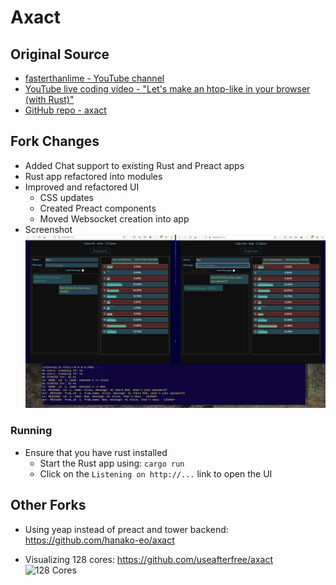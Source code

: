 # Axact

## Original Source

- [fasterthanlime - YouTube channel](https://www.youtube.com/@fasterthanlime)
- [YouTube live coding video - "Let's make an htop-like in your browser (with Rust)"](https://youtu.be/c_5Jy_AVDaM)
- [GitHub repo - axact](https://github.com/fasterthanlime/axact)

## Fork Changes

- Added Chat support to existing Rust and Preact apps
- Rust app refactored into modules
- Improved and refactored UI
  - CSS updates
  - Created Preact components
  - Moved Websocket creation into app
- Screenshot
![Screenshot](doc/WithChat.png)

### Running

- Ensure that you have rust installed
  - Start the Rust app using: `cargo run`
  - Click on the `Listening on http://...` link to open the UI

## Other Forks

- Using yeap instead of preact and tower backend: <https://github.com/hanako-eo/axact>

- Visualizing 128 cores: <https://github.com/useafterfree/axact>
![128 Cores](https://user-images.githubusercontent.com/35079898/223571760-ff375188-44a8-46da-a16a-8ff8731bc5e1.png)
